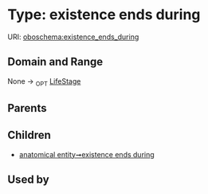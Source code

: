 
# Type: existence ends during




URI: [oboschema:existence_ends_during](http://purl.obolibrary.org/oboschema/existence_ends_during)


## Domain and Range

None ->  <sub>OPT</sub> [LifeStage](LifeStage.md)

## Parents


## Children

 *  [anatomical entity➞existence ends during](anatomical_entity_existence_ends_during.md)

## Used by

